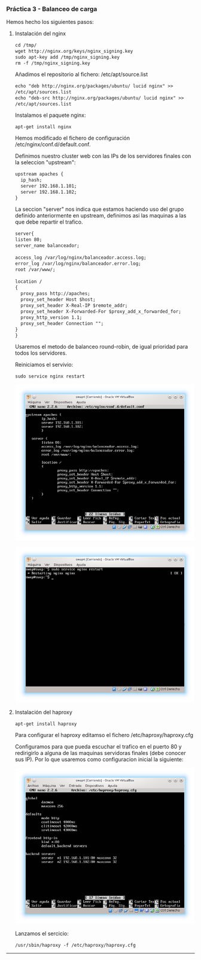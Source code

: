 ### Práctica 3 - Balanceo de carga ###

Hemos hecho los siguientes pasos:

 1. Instalación del nginx
      ~~~
      cd /tmp/
      wget http://nginx.org/keys/nginx_signing.key
      sudo apt-key add /tmp/nginx_signing.key
      rm -f /tmp/nginx_signing.key
      ~~~

      Añadimos el repositorio al fichero: /etc/apt/source.list
      ~~~
      echo "deb http://nginx.org/packages/ubuntu/ lucid nginx" >> /etc/apt/sources.list
      echo "deb-src http://nginx.org/packages/ubuntu/ lucid nginx" >> /etc/apt/sources.list
      ~~~

      Instalamos el paquete nginx:
      ~~~
      apt-get install nginx
      ~~~      

      Hemos modificado el fichero de configuración /etc/nginx/conf.d/default.conf.

      Definimos nuestro cluster web con las IPs de los servidores finales con la seleccion "upstream":

      ~~~
      upstream apaches {
        ip_hash;  
        server 192.168.1.101;
        server 192.168.1.102;
      }     
      ~~~
      La seccion "server" nos indica que estamos haciendo uso del grupo definido anteriormente en upstream, definimos asi las maquinas a las que debe repartir el trafico.

      ~~~
      server{
      listen 80;
      server_name balanceador;

      access_log /var/log/nginx/balanceador.access.log;
      error_log /var/log/nginx/balanceador.error.log;
      root /var/www/;

      location /
      {
        proxy_pass http://apaches;
        proxy_set_header Host $host;
        proxy_set_header X-Real-IP $remote_addr;
        proxy_set_header X-Forwarded-For $proxy_add_x_forwarded_for;
        proxy_http_version 1.1;
        proxy_set_header Connection "";
      }
    }
    ~~~
    Usaremos el metodo de balanceo round-robin, de igual prioridad para todos los servidores.

    Reiniciamos el servivio:
    ~~~
    sudo service nginx restart
    ~~~

      ![NGINX](img/nginx.png "nginx")

      ![NGINX START](img/nginx_start.png "nginx start")


 2. Instalación del haproxy
      ~~~
      apt-get install haproxy      
      ~~~

      Para configurar el haproxy editamso el fichero /etc/haproxy/haproxy.cfg

      Configuramos para que pueda escuchar el trafico en el puerto 80 y redirigirlo a alguna de las maquinas servidoras finales (debe conocer sus IP). Por lo que usaremos como configuracion inicial la siguiente:


      ![HAPROXY CONFIG](img/haproxy_cfg.png "haproxy config")

      Lanzamos el sercicio:

      ~~~
      /usr/sbin/haproxy -f /etc/haproxy/haproxy.cfg
      ~~~

***
